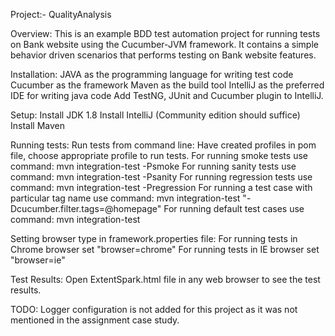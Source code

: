 Project:- QualityAnalysis

Overview:
This is an example BDD test automation project for running tests on Bank website using the Cucumber-JVM framework. It contains a simple behavior driven scenarios that performs testing on Bank website features.

Installation:
JAVA as the programming language for writing test code
Cucumber as the framework
Maven as the build tool
IntelliJ as the preferred IDE for writing java code
Add TestNG, JUnit and Cucumber plugin to IntelliJ.

Setup:
Install JDK 1.8
Install IntelliJ (Community edition should suffice)
Install Maven

Running tests:
Run tests from command line: Have created profiles in pom file, choose appropriate profile to run tests.
    For running smoke tests use command: mvn integration-test -Psmoke
    For running sanity tests use command: mvn integration-test -Psanity
    For running regression tests use command: mvn integration-test -Pregression
    For running a test case with particular tag name use command: mvn integration-test "-Dcucumber.filter.tags=@homepage" 
    For running default test cases use command: mvn integration-test

Setting browser type in framework.properties file:
    For running tests in Chrome browser set "browser=chrome"
    For running tests in IE browser set "browser=ie"

Test Results:
Open ExtentSpark.html file in any web browser to see the test results.

TODO: Logger configuration is not added for this project as it was not mentioned in the assignment case study.
    